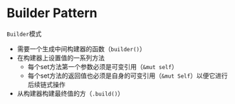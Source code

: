 # Builder Pattern

`Builder`模式
* 需要一个生成中间构建器的函数（`builder()`）
* 在构建器上设置值的一系列方法
  * 每个set方法第一个参数必须是可变引用（`&mut self`）
  * 每个set方法的返回值也必须是自身的可变引用（`&mut Self`）以便它进行后续链式操作
* 从构建器构建最终值的方（`.build()`）
